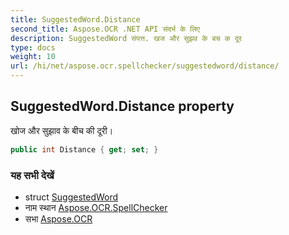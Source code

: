 ```yaml
---
title: SuggestedWord.Distance
second_title: Aspose.OCR .NET API संदर्भ के लिए
description: SuggestedWord संपत्त. खज और सुझव के बच क दूर
type: docs
weight: 10
url: /hi/net/aspose.ocr.spellchecker/suggestedword/distance/
---
```

## SuggestedWord.Distance property

खोज और सुझाव के बीच की दूरी।

```csharp
public int Distance { get; set; }
```

### यह सभी देखें

* struct [SuggestedWord](../)
* नाम स्थान [Aspose.OCR.SpellChecker](../../suggestedword/)
* सभा [Aspose.OCR](../../../)


